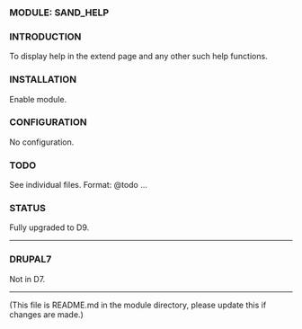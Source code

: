 ### MODULE: SAND_HELP

### INTRODUCTION
To display help in the extend page and any other such help functions.

### INSTALLATION
Enable module.

### CONFIGURATION
No configuration.

### TODO
See individual files. Format: @todo ...

### STATUS
Fully upgraded to D9.

---

### DRUPAL7

Not in D7.

---

(This file is README.md in the module directory, please update this if changes are made.)
